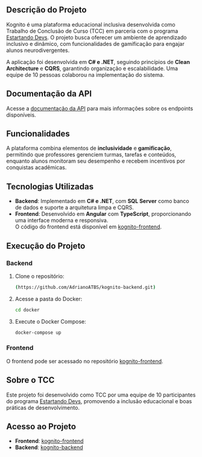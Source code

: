 ## Descrição do Projeto
Kognito é uma plataforma educacional inclusiva desenvolvida como Trabalho de Conclusão de Curso (TCC) em parceria com o programa [Estartando Devs](https://www.estartandodevs.com.br/). O projeto busca oferecer um ambiente de aprendizado inclusivo e dinâmico, com funcionalidades de gamificação para engajar alunos neurodivergentes.

A aplicação foi desenvolvida em **C# e .NET**, seguindo princípios de **Clean Architecture** e **CQRS**, garantindo organização e escalabilidade. Uma equipe de 10 pessoas colaborou na implementação do sistema.

## Documentação da API

Acesse a [documentação da API](https://kognitoapi.estartandodevs.com.br/swagger/index.html) para mais informações sobre os endpoints disponíveis.

## Funcionalidades
A plataforma combina elementos de **inclusividade** e **gamificação**, permitindo que professores gerenciem turmas, tarefas e conteúdos, enquanto alunos monitoram seu desempenho e recebem incentivos por conquistas acadêmicas.

## Tecnologias Utilizadas
- **Backend**: Implementado em **C# e .NET**, com **SQL Server** como banco de dados e suporte a arquitetura limpa e CQRS.  
- **Frontend**: Desenvolvido em **Angular** com **TypeScript**, proporcionando uma interface moderna e responsiva.  
  O código do frontend está disponível em [kognito-frontend](https://github.com/estartandodevs-course/kognito-frontend).

## Execução do Projeto

### Backend
1. Clone o repositório:
   ```bash
   (https://github.com/AdrianoATBS/kognito-backend.git)
   ```
2. Acesse a pasta do Docker:
   ```bash
   cd docker
   ```
3. Execute o Docker Compose:
   ```bash
   docker-compose up
   ```

### Frontend
O frontend pode ser acessado no repositório [kognito-frontend](https://github.com/estartandodevs-course/kognito-frontend).

## Sobre o TCC
Este projeto foi desenvolvido como TCC por uma equipe de 10 participantes do programa [Estartando Devs](https://www.estartandodevs.com.br/), promovendo a inclusão educacional e boas práticas de desenvolvimento.

## Acesso ao Projeto
- **Frontend**: [kognito-frontend](https://github.com/estartandodevs-course/kognito-frontend)  
- **Backend**: [kognito-backend](https://github.com/AfranioCaires/kognito-backend)  
